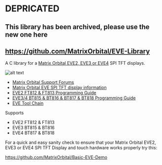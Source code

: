 # DEPRICATED
## This library has been archived, please use the new one here
## https://github.com/MatrixOrbital/EVE-Library



A C library for a [Matrix Orbital EVE2, EVE3 or EVE4](https://www.matrixorbital.com/ftdi-eve) SPI TFT displays.

![alt text](https://www.matrixorbital.com/image/cache/catalog/products/EVE/EVE3-43G-300x300.jpg)

- [Matrix Orbital Support Forums](http://www.lcdforums.com/forums/viewforum.php?f=45)
- [Matrix Orbital EVE SPI TFT display information](https://www.matrixorbital.com/ftdi-eve)
- [EVE2 FT812 & FT813 Programming Guide](https://brtchip.com/wp-content/uploads/Support/Documentation/Programming_Guides/ICs/EVE/FT81X_Series_Programmer_Guide.pdf)
- [EVE3/4 BT815 & BT816 & BT817 & BT818 Programming Guide](https://brtchip.com/wp-content/uploads/Support/Documentation/Programming_Guides/ICs/EVE/BRT_AN_033_BT81X_Series_Programming_Guide.pdf)
- [EVE Tool Chain](https://brtchip.com/eve-toolchains/)

Supports
  - EVE2 FT812 & FT813
  - EVE3 BT815 & BT816
  - EVE4 BT817 & BT818

For a quick and easy sanity check to ensure that your Matrix Orbital EVE2, EVE3 or EVE4 SPI TFT Display and touch hardware works properly try this:

https://github.com/MatrixOrbital/Basic-EVE-Demo
